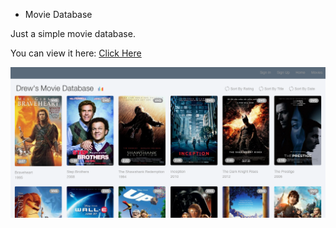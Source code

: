 * Movie Database

Just a simple movie database. 

You can view it here: [Click Here](drewsmoviesdb.herokuapp.com)

![preview](https://raw.githubusercontent.com/drewg233/DrewsMovieDatabase/master/app/assets/images/movieimage.png "resume preview")